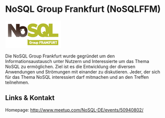 # NoSQL Group Frankfurt (NoSQLFFM)
![NoSQL Group Frankfurt](./nosqlffm.logo.jpg)

Die NoSQL Group Frankfurt wurde gegründet um den Informationsaustausch unter Nutzern und Interessierte
um das Thema NoSQL zu ermöglichen. Ziel ist es die Entwicklung der diversen Anwendungen und Strömungen mit
einander zu diskutieren. Jeder, der sich für das Thema NoSQL interessiert darf mitmachen und an den Treffen
teilnehmen.


## Links &amp; Kontakt

Homepage: <http://www.meetup.com/NoSQL-DE/events/50940802/>











